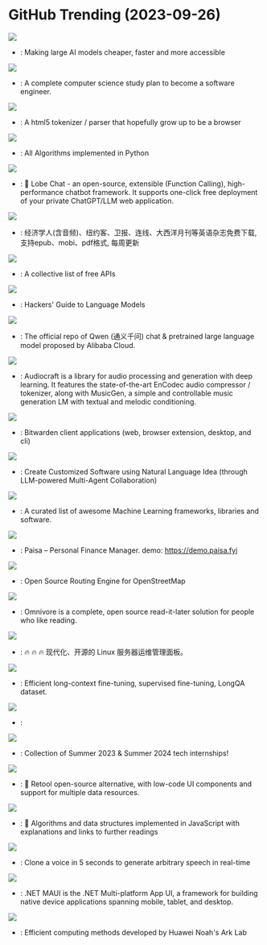# GitHub Trending (2023-09-26)

![](https://img.shields.io/badge/Python-New%20172-green?style=flat-square&logo=appveyor)
- [](https://github.comundefined): Making large AI models cheaper, faster and more accessible

![](https://img.shields.io/badge/none-New%20386-green?style=flat-square&logo=appveyor)
- [](https://github.comundefined): A complete computer science study plan to become a software engineer.

![](https://img.shields.io/badge/Rust-New%20568-green?style=flat-square&logo=appveyor)
- [](https://github.comundefined): A html5 tokenizer / parser that hopefully grow up to be a browser

![](https://img.shields.io/badge/Python-New%20236-green?style=flat-square&logo=appveyor)
- [](https://github.comundefined): All Algorithms implemented in Python

![](https://img.shields.io/badge/TypeScript-New%2092-green?style=flat-square&logo=appveyor)
- [](https://github.comundefined): 🤖 Lobe Chat - an open-source, extensible (Function Calling), high-performance chatbot framework. It supports one-click free deployment of your private ChatGPT/LLM web application.

![](https://img.shields.io/badge/CSS-New%20132-green?style=flat-square&logo=appveyor)
- [](https://github.comundefined): 经济学人(含音频)、纽约客、卫报、连线、大西洋月刊等英语杂志免费下载,支持epub、mobi、pdf格式, 每周更新

![](https://img.shields.io/badge/Python-New%20363-green?style=flat-square&logo=appveyor)
- [](https://github.comundefined): A collective list of free APIs

![](https://img.shields.io/badge/Jupyter%20Notebook-New%2089-green?style=flat-square&logo=appveyor)
- [](https://github.comundefined): Hackers' Guide to Language Models

![](https://img.shields.io/badge/Python-New%20150-green?style=flat-square&logo=appveyor)
- [](https://github.comundefined): The official repo of Qwen (通义千问) chat & pretrained large language model proposed by Alibaba Cloud.

![](https://img.shields.io/badge/Python-New%20140-green?style=flat-square&logo=appveyor)
- [](https://github.comundefined): Audiocraft is a library for audio processing and generation with deep learning. It features the state-of-the-art EnCodec audio compressor / tokenizer, along with MusicGen, a simple and controllable music generation LM with textual and melodic conditioning.

![](https://img.shields.io/badge/TypeScript-New%20174-green?style=flat-square&logo=appveyor)
- [](https://github.comundefined): Bitwarden client applications (web, browser extension, desktop, and cli)

![](https://img.shields.io/badge/Python-New%20779-green?style=flat-square&logo=appveyor)
- [](https://github.comundefined): Create Customized Software using Natural Language Idea (through LLM-powered Multi-Agent Collaboration)

![](https://img.shields.io/badge/Python-New%20218-green?style=flat-square&logo=appveyor)
- [](https://github.comundefined): A curated list of awesome Machine Learning frameworks, libraries and software.

![](https://img.shields.io/badge/TypeScript-New%20302-green?style=flat-square&logo=appveyor)
- [](https://github.comundefined): Paisa – Personal Finance Manager. demo: https://demo.paisa.fyi

![](https://img.shields.io/badge/C%2B%2B-New%20369-green?style=flat-square&logo=appveyor)
- [](https://github.comundefined): Open Source Routing Engine for OpenStreetMap

![](https://img.shields.io/badge/HTML-New%2086-green?style=flat-square&logo=appveyor)
- [](https://github.comundefined): Omnivore is a complete, open source read-it-later solution for people who like reading.

![](https://img.shields.io/badge/Go-New%20131-green?style=flat-square&logo=appveyor)
- [](https://github.comundefined): 🔥 🔥 🔥 现代化、开源的 Linux 服务器运维管理面板。

![](https://img.shields.io/badge/Python-New%20178-green?style=flat-square&logo=appveyor)
- [](https://github.comundefined): Efficient long-context fine-tuning, supervised fine-tuning, LongQA dataset.

![](https://img.shields.io/badge/Jupyter%20Notebook-New%20263-green?style=flat-square&logo=appveyor)
- [](https://github.comundefined): 

![](https://img.shields.io/badge/none-New%2082-green?style=flat-square&logo=appveyor)
- [](https://github.comundefined): Collection of Summer 2023 & Summer 2024 tech internships!

![](https://img.shields.io/badge/TypeScript-New%2012-green?style=flat-square&logo=appveyor)
- [](https://github.comundefined): 🚀 Retool open-source alternative, with low-code UI components and support for multiple data resources.

![](https://img.shields.io/badge/JavaScript-New%2094-green?style=flat-square&logo=appveyor)
- [](https://github.comundefined): 📝 Algorithms and data structures implemented in JavaScript with explanations and links to further readings

![](https://img.shields.io/badge/Python-New%20369-green?style=flat-square&logo=appveyor)
- [](https://github.comundefined): Clone a voice in 5 seconds to generate arbitrary speech in real-time

![](https://img.shields.io/badge/C%23-New%205-green?style=flat-square&logo=appveyor)
- [](https://github.comundefined): .NET MAUI is the .NET Multi-platform App UI, a framework for building native device applications spanning mobile, tablet, and desktop.

![](https://img.shields.io/badge/Jupyter%20Notebook-New%2026-green?style=flat-square&logo=appveyor)
- [](https://github.comundefined): Efficient computing methods developed by Huawei Noah's Ark Lab

